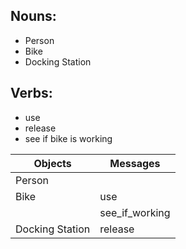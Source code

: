 
## Nouns:
- Person
- Bike
- Docking Station

## Verbs:
- use
- release
- see if bike is working

|Objects         |Messages      |
|----------------|--------------|
|Person          |
|Bike            |use           |
                 |see_if_working|
|Docking Station |release       |
